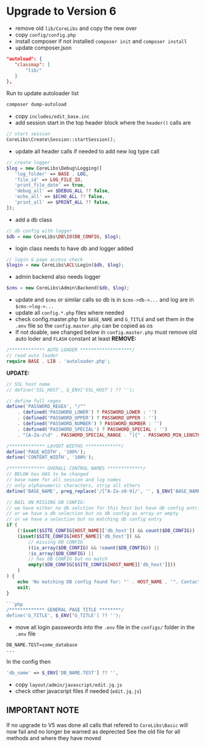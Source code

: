 # Upgrade to Version 6

 * remove old `lib/CoreLibs` and copy the new over
 * copy `config/config.php`
 * install composer if not installed `composer init` and `composer install`
 * update composer.json
 ```json
"autoload": {
    "classmap": [
        "lib/"
    ]
},
```
Run to update autoloader list
```sh
composer dump-autoload
```

 * copy `includes/edit_base.inc`
  * add session start in the top header block where the `header()` calls are
```php
// start session
CoreLibs\Create\Session::startSession();
```
 * update all header calls if needed to add new log type call
 ```php
// create logger
$log = new CoreLibs\Debug\Logging([
	'log_folder' => BASE . LOG,
	'file_id' => LOG_FILE_ID,
	'print_file_date' => true,
	'debug_all' => $DEBUG_ALL ?? false,
	'echo_all' => $ECHO_ALL ?? false,
	'print_all' => $PRINT_ALL ?? false,
]);
```
 * add a db class
```php
// db config with logger
$db = new CoreLibs\DB\IO(DB_CONFIG, $log);
```
 * login class needs to have db and logger added
```php
// login & page access check
$login = new CoreLibs\ACL\Login($db, $log);
```
* admin backend also needs logger
```php
$cms = new CoreLibs\Admin\Backend($db, $log);
```
* update and `$cms` or similar calls so db is in `$cms->db->...` and log are in `$cms->log->...`
* update all `config.*.php` files where needed
* check config.master.php for `BASE_NAME` and `G_TITLE` and set them in the `.env` file so the `config.master.php` can be copied as os
* If not doable, see changed below in `config.master.php` must remove old auto loder and `FLASH` constant at least
**REMOVE:**
```php
/************* AUTO LOADER *******************/
// read auto loader
require BASE . LIB . 'autoloader.php';
```
**UPDATE:**
```php
// SSL host name
// define('SSL_HOST', $_ENV['SSL_HOST'] ?? '');
```
```php
// define full regex
define('PASSWORD_REGEX', "/^"
	. (defined('PASSWORD_LOWER') ? PASSWORD_LOWER : '')
	. (defined('PASSWORD_UPPER') ? PASSWORD_UPPER : '')
	. (defined('PASSWORD_NUMBER') ? PASSWORD_NUMBER : '')
	. (defined('PASSWORD_SPECIAL') ? PASSWORD_SPECIAL : '')
	. "[A-Za-z\d" . PASSWORD_SPECIAL_RANGE . "]{" . PASSWORD_MIN_LENGTH . "," . PASSWORD_MAX_LENGTH . "}$/");
```
```php
/************* LAYOUT WIDTHS *************/
define('PAGE_WIDTH', '100%');
define('CONTENT_WIDTH', '100%');
```
```php
/************* OVERALL CONTROL NAMES *************/
// BELOW has HAS to be changed
// base name for all session and log names
// only alphanumeric characters, strip all others
define('BASE_NAME', preg_replace('/[^A-Za-z0-9]/', '', $_ENV['BASE_NAME'] ?? ''));
```
```php
// BAIL ON MISSING DB CONFIG:
// we have either no db selction for this host but have db config entries
// or we have a db selection but no db config as array or empty
// or we have a selection but no matching db config entry
if (
	(!isset($SITE_CONFIG[HOST_NAME]['db_host']) && count($DB_CONFIG)) ||
	(isset($SITE_CONFIG[HOST_NAME]['db_host']) &&
		// missing DB CONFIG
		((is_array($DB_CONFIG) && !count($DB_CONFIG)) ||
		!is_array($DB_CONFIG) ||
		// has DB CONFIG but no match
		empty($DB_CONFIG[$SITE_CONFIG[HOST_NAME]['db_host']]))
	)
) {
	echo 'No matching DB config found for: "' . HOST_NAME . '". Contact Administrator';
	exit;
}
```
```php
```php
/************* GENERAL PAGE TITLE ********/
define('G_TITLE', $_ENV['G_TITLE'] ?? '');
```
* move all login passweords into the `.env` file in the `configs/` folder
in the `.env` file
```
DB_NAME.TEST=some_database
...
```
In the config then
```php
'db_name' => $_ENV['DB_NAME.TEST'] ?? '',
```
* copy `layout/admin/javascript/edit.jq.js`
* check other javacsript files if needed (`edit.jq.js`)

## IMPORTANT NOTE

If no upgrade to V5 was done all calls that refered to `CoreLibs\Basic` will now fail and no longer be warned as deprected
See the old file for all methods and where they have moved
